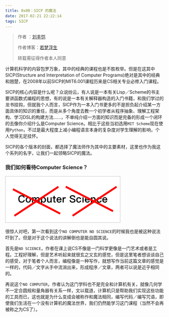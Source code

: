 ```yaml
---
title: 0x00：SICP 的魔法
date: 2017-02-21 22:22:14
tags: SICP
---
```


> 作者 ：[刘丰恺](https://github.com/lfkdsk)
>
> 作者博客：[若梦浮生](https://lfkdsk.github.io/)
>
> 转载需征得作者本人同意

计算机科学的内容包罗万象，其中的经典的课程也是不胜枚举。但是在这其中SICP(Structure and Interpretation of Computer Programs)绝对是其中的经典和翘楚，在2008年以前SICP的MIT6.001课程历来是CS相关专业必修入门课程。

SICP的核心内容是什么呢？众说纷云，有人说是一本有关Lisp／Scheme的书主要讲函数式编程的思想，有的说是一本有关解释器构造的入门书籍，和我们学过的龙书挂钩，但就我个人而言，SICP作为一本入门书更多的不是担负起介绍某一方面具体的知识的重任，而是从多个角度去教一个初学者从程序抽象、理解工程架构、学习DSL的构建方法......，不单纯介绍一方面的知识而是完备的形成一个闭环的去像你介绍什么是Computer Science。相比于这些当初选用`MIT Scheme`现在使用`Python`，不过是最大程度上减小编程语言本身的复杂度对学生理解的影响，个人觉得无足挂怀。

SICP的各个版本的封面，都选择了魔法师作为其中的主要素材，这里也作为我这个系列的名字，让我们一起领略SICP的魔法。

### 我们如何看待Computer Science？

![cs](learn-sicp-0/cs.png)

很惊人对吧，第一次看到这个`NO COMPUTER NO SCIENCE`的时候我也是被这种说法吓到了。但是对于这个说法的讲解倒也是能自圆其说。

首先是`NO SCIENCE`，作者在课上说CS不像是一门科学更像是一门艺术或者是工程。工程好理解，但是艺术听起来就很玄之又玄的感觉，但是这里笔者想谈谈自己的感受，对于笔者个人而言，编程像是一种写作，就想写作当前这篇文章的感觉是一样的，代码／文字从手中流淌出来，形成程序／文章，两者可以说是近乎相同的。

再说这个`NO COMPUTER`，作者认为这门学科也不是完全和计算机有关，就像几何学不一定合圆规和量角器有关系一样，文以载道，计算机只是帮助我们实现这些功能的工具而已，这也就是为什么变成会被称作和魔法相同，编写代码／编写咒语，即使我们生活在一个没有计算机的魔法世界，我们仍然能学习这门课程（当然不会再被称之为CS了）。

